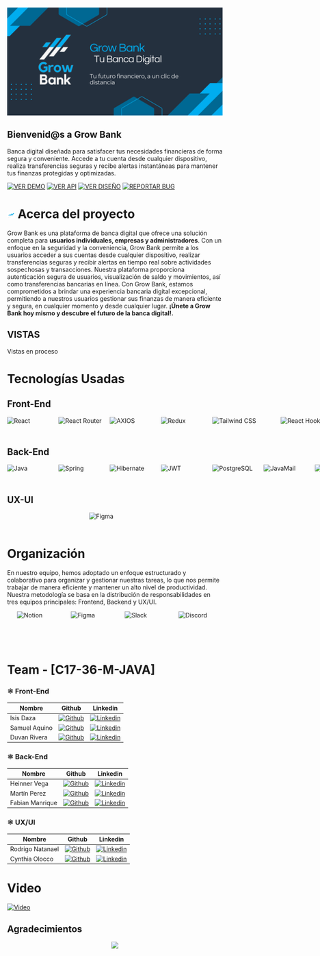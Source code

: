 <!-- Logo proyecto -->
![Banner](documentation/images/GrowBank-Banner.png)

## Bienvenid@s a **Grow Bank**
Banca digital diseñada para satisfacer tus necesidades financieras de forma segura y conveniente. Accede a tu cuenta desde cualquier dispositivo, realiza transferencias seguras y recibe alertas instantáneas para mantener tus finanzas protegidas y optimizadas.

[![VER DEMO](https://img.shields.io/badge/VER_DEMO-00adef?style=for-the-badge&logo=vercel&logoColor=343B4E)](#)
[![VER API](https://img.shields.io/badge/VER_API-00adef?style=for-the-badge&logo=swagger&logoColor=343B4E)](#)
[![VER DISEÑO](https://img.shields.io/badge/VER_DISEÑO-00adef?style=for-the-badge&logo=figma&logoColor=343B4E)](https://www.figma.com/file/VHcye0pK5QChUAYLv5B1fV/Banco-Digital---No-country?node-id=1%3A6&mode=dev)
[![REPORTAR BUG](https://img.shields.io/badge/REPORTAR_BUG-343B4E?style=for-the-badge)](https://github.com/No-Country/c17-36-m-java/issues)



# <img src="./documentation/Images/logo-sin-texto.png" width="18px"> Acerca del proyecto

Grow Bank es una plataforma de banca digital que ofrece una solución completa para **usuarios individuales, empresas y administradores**. Con un enfoque en la seguridad y la conveniencia, Grow Bank permite a los usuarios acceder a sus cuentas desde cualquier dispositivo, realizar transferencias seguras y recibir alertas en tiempo real sobre actividades sospechosas y transacciones. Nuestra plataforma proporciona autenticación segura de usuarios, visualización de saldo y movimientos, así como transferencias bancarias en línea. Con Grow Bank, estamos comprometidos a brindar una experiencia bancaria digital excepcional, permitiendo a nuestros usuarios gestionar sus finanzas de manera eficiente y segura, en cualquier momento y desde cualquier lugar. **¡Únete a Grow Bank hoy mismo y descubre el futuro de la banca digital!.**

## VISTAS

Vistas en proceso

# Tecnologías Usadas

## Front-End

<div style="display: flex; justify-content: space-around;">
  <img src="https://img.shields.io/static/v1?style=for-the-badge&message=React&color=222222&logo=React&logoColor=61DAFB&label=" alt="React" width="120" height="40">
  <img src="https://img.shields.io/badge/React_Router-CA4245?style=for-the-badge&logo=react-router&logoColor=white" alt="React Router" width="120" height="40">
  <img src="https://img.shields.io/badge/AXIOS-%235A29E4?style=for-the-badge&logo=axios" alt="AXIOS" width="120" height="40">
  <img src="https://img.shields.io/static/v1?style=for-the-badge&message=Redux&color=764ABC&logo=Redux&logoColor=white&label=" alt="Redux" width="120" height="40">
  <img src="https://img.shields.io/static/v1?style=for-the-badge&message=Tailwind+CSS&color=38B2AC&logo=Tailwind+CSS&logoColor=white&label=" alt="Tailwind CSS" width="160" height="40">
  <img src="https://img.shields.io/static/v1?style=for-the-badge&message=React+Hook+Form&color=61DAFB&logo=React&logoColor=white&label=" alt="React Hook Form" width="200" height="40">
  <img src="https://img.shields.io/static/v1?style=for-the-badge&message=Font+Awesome&color=339AF0&logo=Font+Awesome&logoColor=white&label=" alt="Font Awesome" width="160" height="40">
 
</div>

## Back-End

<div style="display: flex; justify-content: space-around;">
  <img src="https://img.shields.io/badge/Java-%2523ED8B00.svg?style=for-the-badge&logo=oracle&logoColor=red&color=white" alt="Java" width="120" height="40">
  <img src="https://img.shields.io/badge/spring-%236DB33F.svg?style=for-the-badge&logo=spring&logoColor=white" alt="Spring" width="120" height="40">
  <img src="https://img.shields.io/badge/Hibernate-59666C?style=for-the-badge&logo=Hibernate&logoColor=white" alt="Hibernate" width="120" height="40">
  <img src="https://img.shields.io/badge/JWT-black?style=for-the-badge&logo=JSON%20web%20tokens" alt="JWT" width="120" height="40">
  <img src="https://img.shields.io/static/v1?style=for-the-badge&message=PostgreSQL&color=4169E1&logo=PostgreSQL&logoColor=FFFFFF&label=" alt="PostgreSQL" width="120" height="40">
  <img src="https://img.shields.io/static/v1?style=for-the-badge&message=JavaMail&color=red&logo=Oracle&logoColor=white&label=" alt="JavaMail" width="120" height="40">
  <img src="https://img.shields.io/static/v1?style=for-the-badge&message=Thymeleaf&color=005F0F&logo=Thymeleaf&logoColor=white&label=" alt="Thymeleaf" width="120" height="40">

</div>

## UX-UI

<div style="display: flex; justify-content: space-around;">
  <img src="https://img.shields.io/badge/Figma-figma?style=for-the-badge&logo=figma&logoColor=white" alt="Figma" width="120" height="40">
</div>

# Organización

En nuestro equipo, hemos adoptado un enfoque estructurado y colaborativo para organizar y gestionar nuestras tareas, lo que nos permite trabajar de manera eficiente y mantener un alto nivel de productividad. Nuestra metodología se basa en la distribución de responsabilidades en tres equipos principales: Frontend, Backend y UX/UI.

<div style="display: flex; justify-content: space-around;">
  <img src="https://cdn.jsdelivr.net/gh/devicons/devicon@latest/icons/notion/notion-original.svg" alt="Notion" width="80" height="80">
  <img src="https://cdn.jsdelivr.net/gh/devicons/devicon/icons/figma/figma-original.svg" alt="Figma" width="80" height="80">
  <img src="https://cdn.jsdelivr.net/gh/devicons/devicon/icons/slack/slack-original.svg" alt="Slack" width="80" height="80">
  <img src="https://img.icons8.com/color/480/discord-new-logo.png" alt="Discord" width="80" height="80">
</div>

# Team - [C17-36-M-JAVA]

### ⚛️ Front-End
| Nombre        | Github | Linkedin |
|---------------|--------|----------|
| Isis Daza     | [![Github](https://img.shields.io/badge/github-%23121011.svg?&style=for-the-badge&logo=github&logoColor=white)](https://github.com/Isis98) | [![Linkedin](https://img.shields.io/badge/linkedin-%230A66C2.svg?&style=for-the-badge&logo=linkedin&logoColor=white)](https://www.linkedin.com/in/isis-marina-daza-peña) |
| Samuel Aquino | [![Github](https://img.shields.io/badge/github-%23121011.svg?&style=for-the-badge&logo=github&logoColor=white)](https://github.com/samuelengineerdev) | [![Linkedin](https://img.shields.io/badge/linkedin-%230A66C2.svg?&style=for-the-badge&logo=linkedin&logoColor=white)](https://www.linkedin.com/in/samuel-jose-aquino-andujar-76a165223/) |
| Duvan Rivera  | [![Github](https://img.shields.io/badge/github-%23121011.svg?&style=for-the-badge&logo=github&logoColor=white)](https://github.com/DuvanR11) | [![Linkedin](https://img.shields.io/badge/linkedin-%230A66C2.svg?&style=for-the-badge&logo=linkedin&logoColor=white)](https://www.linkedin.com/in/duvanriveram/) |
### ⚛️ Back-End
| Nombre             | Github | Linkedin |
|--------------------|--------|----------|
| Heinner Vega       | [![Github](https://img.shields.io/badge/github-%23121011.svg?&style=for-the-badge&logo=github&logoColor=white)](https://github.com/V11Playko) | [![Linkedin](https://img.shields.io/badge/linkedin-%230A66C2.svg?&style=for-the-badge&logo=linkedin&logoColor=white)](https://www.linkedin.com/in/heinnervega11/) |
| Martín Perez       | [![Github](https://img.shields.io/badge/github-%23121011.svg?&style=for-the-badge&logo=github&logoColor=white)](https://github.com/TinchoGithub) | [![Linkedin](https://img.shields.io/badge/linkedin-%230A66C2.svg?&style=for-the-badge&logo=linkedin&logoColor=white)](https://www.linkedin.com/in/mart%C3%ADn-perez-902bb2199/) |
| Fabian Manrique    | [![Github](https://img.shields.io/badge/github-%23121011.svg?&style=for-the-badge&logo=github&logoColor=white)](https://github.com/pegaso02) | [![Linkedin](https://img.shields.io/badge/linkedin-%230A66C2.svg?&style=for-the-badge&logo=linkedin&logoColor=white)](https://www.linkedin.com/in/fabian-manrique870ba190/) |


### ⚛️ UX/UI
| Nombre           | Github | Linkedin |
|------------------|--------|----------|
| Rodrigo Natanael | [![Github](https://img.shields.io/badge/github-%23121011.svg?&style=for-the-badge&logo=github&logoColor=white)](https://github.com/RodrigoNatanael) | [![Linkedin](https://img.shields.io/badge/linkedin-%230A66C2.svg?&style=for-the-badge&logo=linkedin&logoColor=white)](https://www.linkedin.com/in/soyrodri/) |
| Cynthia Olocco   | [![Github](https://img.shields.io/badge/github-%23121011.svg?&style=for-the-badge&logo=github&logoColor=white)](https://github.com/CynOlocco) | [![Linkedin](https://img.shields.io/badge/linkedin-%230A66C2.svg?&style=for-the-badge&logo=linkedin&logoColor=white)](https://www.linkedin.com/in/cynthia-olocco-141081295/) |


# Video

[![Video](https://via.placeholder.com/)](https://www.youtube.com/)

## Agradecimientos

<div align='center'>
  <a href="https://www.nocountry.tech/" target="_blank">
    <img src="https://encrypted-tbn0.gstatic.com/images?q=tbn:ANd9GcQsukYB3HL90LSwYv_RIR2O2OlCV8Sbkx2eNHv8nRvOu8L16FxLQ0nPzY02wQ_BJOfQZw&usqp=CAU" width="200">
  </a>
</div>

